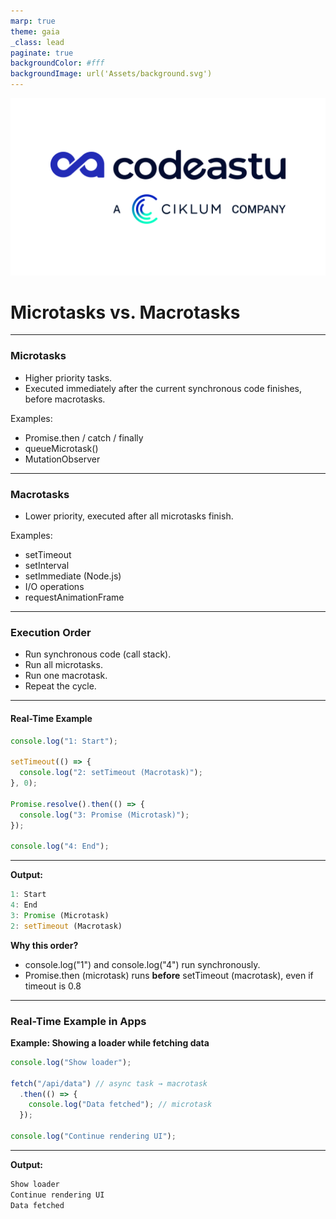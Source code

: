```yaml
---
marp: true
theme: gaia
_class: lead
paginate: true
backgroundColor: #fff
backgroundImage: url('Assets/background.svg')
---
```


![bg left:40% 80%](Assets/codeastu_ciklum.png)

# **Microtasks vs. Macrotasks**
---

### **Microtasks**

- Higher priority tasks.
- Executed immediately after the current synchronous code finishes, before macrotasks.

Examples:

- Promise.then / catch / finally
- queueMicrotask()
- MutationObserver

---

### **Macrotasks**

- Lower priority, executed after all microtasks finish.

Examples:

- setTimeout
- setInterval
- setImmediate (Node.js)
- I/O operations
- requestAnimationFrame

---

### **Execution Order**

- Run synchronous code (call stack).
- Run all microtasks.
- Run one macrotask.
- Repeat the cycle.
---
#### **Real-Time Example**

```.js
console.log("1: Start");

setTimeout(() => {
  console.log("2: setTimeout (Macrotask)");
}, 0);

Promise.resolve().then(() => {
  console.log("3: Promise (Microtask)");
});

console.log("4: End");
```
---
**Output:**
```.js
1: Start
4: End
3: Promise (Microtask)
2: setTimeout (Macrotask)
```

**Why this order?**

- console.log("1") and console.log("4") run synchronously.
- Promise.then (microtask) runs **before** setTimeout (macrotask), even if timeout is 0.8

---

### **Real-Time Example in Apps**
**Example: Showing a loader while fetching data**

```.js
console.log("Show loader");

fetch("/api/data") // async task → macrotask
  .then(() => {
    console.log("Data fetched"); // microtask
  });

console.log("Continue rendering UI");
```
---
**Output:**
```.js
Show loader
Continue rendering UI
Data fetched
```
